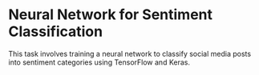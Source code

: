 # Neural Network for Sentiment Classification
This task involves training a neural network to classify social media posts into sentiment categories using TensorFlow and Keras.
